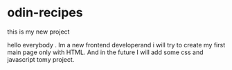 # odin-recipes

this is my new project

hello everybody . Im a new frontend developerand i will try to create my first
main page only with HTML. And in the future I will add some css and javascript tomy project.
